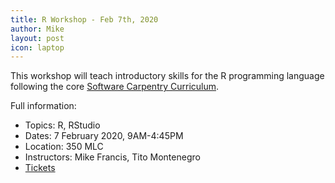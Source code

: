```yaml
---
title: R Workshop - Feb 7th, 2020
author: Mike
layout: post
icon: laptop
---
```

This workshop will teach introductory skills for the R programming language following the core <a href="http://swcarpentry.github.io/r-novice-inflammation/">Software Carpentry Curriculum</a>.

Full information:
* Topics: R, RStudio
* Dates: 7 February 2020, 9AM-4:45PM
* Location: 350 MLC
* Instructors: Mike Francis, Tito Montenegro
* <a href="https://estore.uga.edu/C27063_ustores/web/classic/store_main.jsp?STOREID=380&clearPreview=true">Tickets</a>
